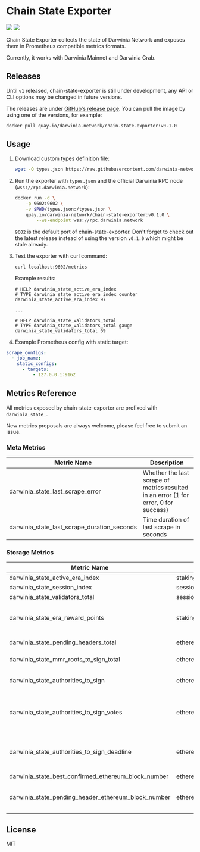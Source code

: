 # Chain State Exporter

![](https://img.shields.io/github/workflow/status/darwinia-network/chain-state-exporter/Production)
![](https://img.shields.io/github/v/release/darwinia-network/chain-state-exporter)

Chain State Exporter collects the state of Darwinia Network and exposes them in Prometheus compatible metrics formats.

Currently, it works with Darwinia Mainnet and Darwinia Crab.

## Releases

Until `v1` released, chain-state-exporter is still under development, any API or CLI options may be changed in future versions.

The releases are under [GitHub's release page](https://github.com/darwinia-network/chain-state-exporter/releases). You can pull the image by using one of the versions, for example:

```bash
docker pull quay.io/darwinia-network/chain-state-exporter:v0.1.0
```

## Usage

1. Download custom types definition file:

    ```bash
    wget -O types.json https://raw.githubusercontent.com/darwinia-network/chain-state-exporter/master/types.json
    ```

2. Run the exporter with `types.json` and the official Darwinia RPC node (`wss://rpc.darwinia.network`):

    ```bash
    docker run -d \
        -p 9602:9602 \
        -v $PWD/types.json:/types.json \
        quay.io/darwinia-network/chain-state-exporter:v0.1.0 \
            --ws-endpoint wss://rpc.darwinia.network
    ```

    `9602` is the default port of chain-state-exporter. Don't forget to check out the latest release instead of using the version `v0.1.0` which might be stale already.

3. Test the exporter with curl command:

    ```bash
    curl localhost:9602/metrics
    ```

    Example results:

    ```
    # HELP darwinia_state_active_era_index
    # TYPE darwinia_state_active_era_index counter
    darwinia_state_active_era_index 97

    ...

    # HELP darwinia_state_validators_total
    # TYPE darwinia_state_validators_total gauge
    darwinia_state_validators_total 69
    ```

4. Example Prometheus config with static target:

```yaml
scrape_configs:
  - job_name:
    static_configs:
      - targets:
          - 127.0.0.1:9162
```

## Metrics Reference

All metrics exposed by chain-state-exporter are prefixed with `darwinia_state_`.

New metrics proposals are always welcome, please feel free to submit an issue.

### Meta Metrics

| Metric Name                                 | Description                                                                          |
| ------------------------------------------- | ------------------------------------------------------------------------------------ |
| darwinia_state_last_scrape_error            | Whether the last scrape of metrics resulted in an error (1 for error, 0 for success) |
| darwinia_state_last_scrape_duration_seconds | Time duration of last scrape in seconds                                              |

### Storage Metrics

| Metric Name                                         | Source (Chain Storage Name)                 | Description                                                                                                                 |
| --------------------------------------------------- | ------------------------------------------- | --------------------------------------------------------------------------------------------------------------------------- |
| darwinia_state_active_era_index                     | staking.activeEra                           |                                                                                                                             |
| darwinia_state_session_index                        | session.currentIndex                        |                                                                                                                             |
| darwinia_state_validators_total                     | session.validators                          | Size of current validators set                                                                                              |
| darwinia_state_era_reward_points                    | staking.erasRewardPoints                    | Label `account_id` is the public key of corresponding validator,<br>label `address` is the SS58 address on Darwinia network |
| darwinia_state_pending_headers_total                | ethereumRelay.pendingRelayHeaderParcels     | Number of pending Ethereum header parcels                                                                                   |
| darwinia_state_mmr_roots_to_sign_total              | ethereumRelayAuthorities.mMRRootsToSignKeys | Number of MMR roots that need to be signed                                                                                  |
| darwinia_state_authorities_to_sign                  | ethereumRelayAuthorities.authoritiesToSign  | Whether there is a new authority set that need to be signed, can be either `1` or `0`                                       |
| darwinia_state_authorities_to_sign_votes            | ethereumRelayAuthorities.authoritiesToSign  | Number of signed votes of ongoing authorities change request, `0` if darwinia_state_authorities_to_sign == 0                |
| darwinia_state_authorities_to_sign_deadline         | ethereumRelayAuthorities.nextAuthorities    | Block number deadline of ongoing authorities change request, `0` if darwinia_state_authorities_to_sign == 0                 |
| darwinia_state_best_confirmed_ethereum_block_number | ethereumRelay.bestConfirmedBlockNumber      |                                                                                                                             |
| darwinia_state_pending_header_ethereum_block_number | ethereumRelay.pendingRelayHeaderParcels     | Ethereum block number of every pending relay header parcel,<br>label `block_number` is the Darwinia block number            |

## License

MIT
